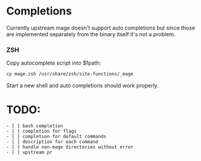 # Completions
Currently upstream mage doesn't support auto completions but since those are implemented separately from the binary itself it's not a problem.

### ZSH
Copy autocomplete script into $fpath:
```sh
cp mage.zsh /usr/share/zsh/site-functions/_mage
```
Start a new shell and auto completions should work properly.

# TODO:
    - [ ] bash completion
    - [ ] completion for flags
    - [ ] completion for default commands
    - [ ] description for each command
    - [ ] handle non-mage directories without error
    - [ ] upstream pr
